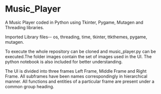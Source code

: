 # Music_Player
A Music Player coded in Python using Tkinter, Pygame, Mutagen and Threading libraries.

Imported Library files--
os,
threading,
time,
tkinter,
ttkthemes,
pygame,
mutagen.

To execute the whole repository can be cloned and music_player.py can be executed.The folder images contain the set of images used in the UI.
The python notebook is also included for better understanding.

The UI is divided into three frames Left Frame, Middle Frame and Right Frame.
All subframes have been names correspondingly in hierarchical manner.
All functions and entities of a particular frame are present under a common group heading.
